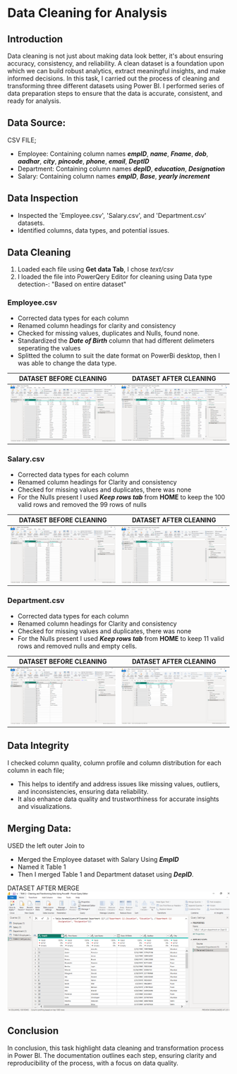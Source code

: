 # Data Cleaning for Analysis
## Introduction
Data cleaning is not just about making data look better, it's about ensuring accuracy, consistency, and reliability. A clean dataset is a foundation upon which we can build robust analytics, extract meaningful insights, and make informed decisions. In this task, I carried out the process of cleaning and transforming three different datasets using Power BI. I performed series of data preparation steps to ensure that the data is accurate, consistent, and ready for analysis.
## Data Source:
CSV FILE;
- Employee: Containing column names **_empID_**,	**_name_**,	**_Fname_**,	**_dob_**,	**_aadhar_**,	**_city_**,	**_pincode_**, **_phone_**, **_email_**,	**_DeptID_**
- Department: Containing column names **_depID_**,	**_education_**,	**_Designation_**
- Salary: Containing column names  **_empID_**,	**_Base_**,	**_yearly increment_**
## Data Inspection
- Inspected the 'Employee.csv', 'Salary.csv', and 'Department.csv' datasets.
- Identified columns, data types, and potential issues.
## Data Cleaning
1. Loaded each file using **Get data Tab**, I chose _text/csv_
2. I loaded the file into PowerQery Editor for cleaning using Data type detection-: "Based on entire dataset" 
### Employee.csv
- Corrected data types for each column
- Renamed column headings for clarity and consistency
- Checked for missing values, duplicates and Nulls, found none.
- Standardized the **_Date of Birth_** column that had different delimeters seperating the values
- Splitted the column to suit the date format on PowerBi desktop, then I was able to change the data type.

DATASET BEFORE CLEANING         |        DATASET AFTER CLEANING
:-------------------------------:|:---------------------------------:
![](https://github.com/AnietieJohnson/Data-Cleaning-and-Transformation-Using-Power-BI/blob/main/employee%20csv%20dataset%20before%20cleaning.png) | ![](https://github.com/AnietieJohnson/Data-Cleaning-and-Transformation-Using-Power-BI/blob/main/Employee%20Data%20set%20after%20cleaning.png)
### Salary.csv
- Corrected data types for each column
- Renamed column headings for Clarity and consistency
- Checked for missing values and duplicates, there was none
- For the Nulls present I used **_Keep rows tab_** from **HOME** to keep the 100 valid rows and removed the 99 rows of nulls

DATASET BEFORE CLEANING        | DATASET AFTER CLEANING
:-------------------------------:|:------------------------------:
![](https://github.com/AnietieJohnson/Data-Cleaning-and-Transformation-Using-Power-BI/blob/main/Salary%20CSV%20dataset%20before%20cleaning.png) | ![](https://github.com/AnietieJohnson/Data-Cleaning-and-Transformation-Using-Power-BI/blob/main/salary%20dataset%20after%20cleaning.png)
### Department.csv
- Corrected data types for each column
- Renamed column headings for Clarity and consistency
- Checked for missing values and duplicates, there was none
- For the Nulls present I used **_Keep rows tab_** from **HOME** to keep 11 valid rows and removed nulls and empty cells.

DATASET BEFORE CLEANING       |  DATASET AFTER CLEANING
:-------------------------------:|:--------------------------------:
![](https://github.com/AnietieJohnson/Data-Cleaning-and-Transformation-Using-Power-BI/blob/main/department%20csv%20data%20set%20before%20cleaning.png) | ![](https://github.com/AnietieJohnson/Data-Cleaning-and-Transformation-Using-Power-BI/blob/main/deptid.png)

## Data Integrity
I checked column quality, column profile and column distribution for each column in each file;
- This helps to identify and address issues like missing values, outliers, and inconsistencies, ensuring data reliability.
- It also enhance data quality and trustworthiness for accurate insights and visualizations.
## Merging Data:
USED the left outer Join to
- Merged the Employee dataset with Salary Using **_EmpID_** 
- Named it Table 1
- Then I merged Table 1 and Department dataset using **_DepID_**.

DATASET AFTER MERGE
![](https://github.com/AnietieJohnson/Data-Cleaning-and-Transformation-Using-Power-BI/blob/main/merge%20datasets%20using%20left%20outer%20join.png)
## Conclusion
In conclusion, this task highlight data cleaning and transformation process in Power BI. The documentation outlines each step, ensuring clarity and reproducibility of the process, with a focus on data quality.
